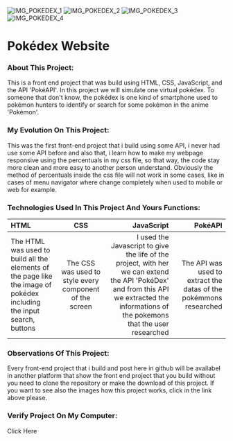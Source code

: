 ![IMG_POKEDEX_1](https://user-images.githubusercontent.com/43014726/212123065-a7779579-4b78-40ce-a677-618d6381b1f5.JPG)
![IMG_POKEDEX_2](https://user-images.githubusercontent.com/43014726/212123066-7c133bca-42fd-4366-ab24-3e3a0afbff7a.JPG)
![IMG_POKEDEX_3](https://user-images.githubusercontent.com/43014726/212123068-608843d2-77c1-427f-98a3-215452ce42c6.JPG)
![IMG_POKEDEX_4](https://user-images.githubusercontent.com/43014726/212123061-ca972ef2-ae85-4230-ac52-d73ce8dd1bac.JPG)

# Pokédex Website

### About This Project:
This is a front end project that was build using HTML, CSS, JavaScript, and the API 'PokéAPI'. In this project we will simulate one virtual pokédex. To someone that don't know, the pokédex is one kind of smartphone used to pokémon hunters to identify or search for some pokémon in the anime 'Pokémon'.

### My Evolution On This Project:
This was the first front-end project that i build using some API, i never had use some API before and also that, i learn how to make my webpage responsive using the percentuals in my css file, so that way, the code stay more clean and more easy to another person understand. Obviously the method of percentuals inside the css file will not work in some cases, like in cases of menu navigator where change completely when used to mobile or web for example.

### Technologies Used In This Project And Yours Functions:

HTML | CSS | JavaScript | PokéAPI
:--------- | :------: | -------: | -------:
The HTML was used to build all the elements of the page like the image of pokédex including the input search, buttons | The CSS was used to style every component of the screen | I used the Javascript to give the life of the project, with her we can extend the API 'PokéDex' and from this API we extracted the informations of the pokemons that the user researched | The API was used to extract the datas of the pokémmons researched

### Observations Of This Project:
Every front-end project that i build and post here in github will be availabel in another platform that show the front end project that you build without you need to clone the repository or make the download of this project. If you want to see also the images how this project works, click in the link above please.

### Verify Project On My Computer:
Click Here
